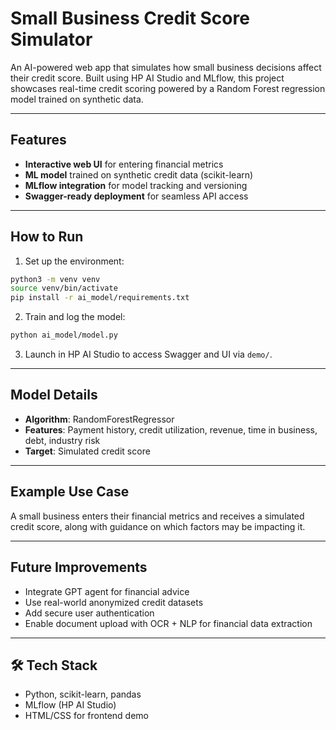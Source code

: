 # Small Business Credit Score Simulator

An AI-powered web app that simulates how small business decisions affect their credit score. Built using HP AI Studio and MLflow, this project showcases real-time credit scoring powered by a Random Forest regression model trained on synthetic data.

---

## Features
- **Interactive web UI** for entering financial metrics
- **ML model** trained on synthetic credit data (scikit-learn)
- **MLflow integration** for model tracking and versioning
- **Swagger-ready deployment** for seamless API access

---

## How to Run
1. Set up the environment:
```bash
python3 -m venv venv
source venv/bin/activate
pip install -r ai_model/requirements.txt
```

2. Train and log the model:
```bash
python ai_model/model.py
```

3. Launch in HP AI Studio to access Swagger and UI via `demo/`.

---

## Model Details
- **Algorithm**: RandomForestRegressor
- **Features**: Payment history, credit utilization, revenue, time in business, debt, industry risk
- **Target**: Simulated credit score

---

## Example Use Case
A small business enters their financial metrics and receives a simulated credit score, along with guidance on which factors may be impacting it.

---

## Future Improvements
- Integrate GPT agent for financial advice
- Use real-world anonymized credit datasets
- Add secure user authentication
- Enable document upload with OCR + NLP for financial data extraction

---

## 🛠 Tech Stack
- Python, scikit-learn, pandas
- MLflow (HP AI Studio)
- HTML/CSS for frontend demo

